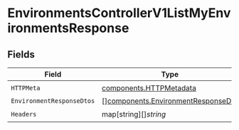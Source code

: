 # EnvironmentsControllerV1ListMyEnvironmentsResponse


## Fields

| Field                                                                                    | Type                                                                                     | Required                                                                                 | Description                                                                              |
| ---------------------------------------------------------------------------------------- | ---------------------------------------------------------------------------------------- | ---------------------------------------------------------------------------------------- | ---------------------------------------------------------------------------------------- |
| `HTTPMeta`                                                                               | [components.HTTPMetadata](../../models/components/httpmetadata.md)                       | :heavy_check_mark:                                                                       | N/A                                                                                      |
| `EnvironmentResponseDtos`                                                                | [][components.EnvironmentResponseDto](../../models/components/environmentresponsedto.md) | :heavy_minus_sign:                                                                       | OK                                                                                       |
| `Headers`                                                                                | map[string][]*string*                                                                    | :heavy_check_mark:                                                                       | N/A                                                                                      |